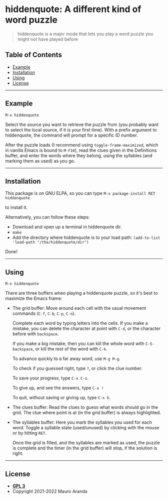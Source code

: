 # hiddenquote: A different kind of word puzzle

> hiddenquote is a major mode that lets you play a word puzzle you
might not have played before

## Table of Contents

- [Example](#example)
- [Installation](#installation)
- [Using](#using)
- [License](#license)

---

## Example

`M-x hiddenquote`

Select the source you want to retrieve the puzzle from (you probably
want to select the local source, if it is your first time).
With a prefix argument to hiddenquote, the command will prompt for a
specific ID number.

After the puzzle loads (I recommend using `toggle-frame-maximized`,
which in vanilla Emacs is bound to `M-F10`), read the clues given in the
Definitions buffer, and enter the words where they belong, using the
syllables (and marking them as used) as you go.

---

## Installation

This package is on GNU ELPA, so you can type
`M-x package-install RET hiddenquote`

to install it.

Alternatively, you can follow these steps:

- Download and open up a terminal in hiddenquote dir.
- `make`
- Add the directory where hiddenquote is to your load path:
`(add-to-list 'load-path "/the/hiddenquote/dir")`

Done!

---

## Using

`M-x hiddenquote`

There are three buffers when playing a hiddenquote puzzle, so it's
best to maximize the Emacs frame:
- The grid buffer: Move around each cell with the usual movement
  commands (`C-f`, `C-b`, `C-p`, `C-n`).
  
  Complete each word by typing letters into the cells.  If you make a
  mistake, you can delete the character at point with `C-d`, or the
  character before with `backspace`.
  
  If you make a big mistake, then you can kill the whole word with
  `C-S-backspace`, or kill the rest of the word with `C-k`.
  
  To advance quickly to a far away word, use `M-g M-g`.
  
  To check if you guessed right, type `?`, or click the clue number.
  
  To save your progress, type `C-x C-s`.
  
  To give up, and see the answers, type `C-x !`
  
  To quit, without saving or giving up, type `C-x k`.
  
- The clues buffer: Read the clues to guess what words should go in
  the grid.  The clue where point is at (in the grid buffer) is always
  highlighted.
  
- The syllables buffer: Here you mark the syllables you used for each
  word.  Toggle a syllable state (used/unused) by clicking with the
  mouse or by hitting `RET`.
  
  Once the grid is filled, and the syllables are marked as used, the
  puzzle is complete and the timer (in the grid buffer) will stop, if
  the solution is right.

---

## License

- **[GPL 3](https://www.gnu.org/licenses/gpl-3.0-standalone.html)**
- Copyright 2021-2022 Mauro Aranda
